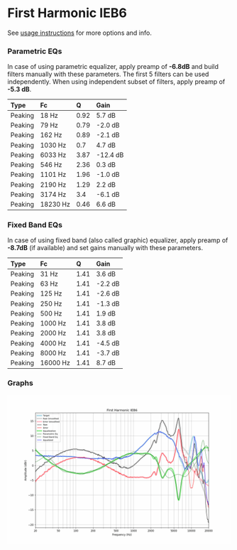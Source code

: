 # First Harmonic IEB6
See [usage instructions](https://github.com/jaakkopasanen/AutoEq#usage) for more options and info.

### Parametric EQs
In case of using parametric equalizer, apply preamp of **-6.8dB** and build filters manually
with these parameters. The first 5 filters can be used independently.
When using independent subset of filters, apply preamp of **-5.3 dB**.

| Type    | Fc       |    Q | Gain     |
|:--------|:---------|:-----|:---------|
| Peaking | 18 Hz    | 0.92 | 5.7 dB   |
| Peaking | 79 Hz    | 0.79 | -2.0 dB  |
| Peaking | 162 Hz   | 0.89 | -2.1 dB  |
| Peaking | 1030 Hz  | 0.7  | 4.7 dB   |
| Peaking | 6033 Hz  | 3.87 | -12.4 dB |
| Peaking | 546 Hz   | 2.36 | 0.3 dB   |
| Peaking | 1101 Hz  | 1.96 | -1.0 dB  |
| Peaking | 2190 Hz  | 1.29 | 2.2 dB   |
| Peaking | 3174 Hz  | 3.4  | -6.1 dB  |
| Peaking | 18230 Hz | 0.46 | 6.6 dB   |

### Fixed Band EQs
In case of using fixed band (also called graphic) equalizer, apply preamp of **-8.7dB**
(if available) and set gains manually with these parameters.

| Type    | Fc       |    Q | Gain    |
|:--------|:---------|:-----|:--------|
| Peaking | 31 Hz    | 1.41 | 3.6 dB  |
| Peaking | 63 Hz    | 1.41 | -2.2 dB |
| Peaking | 125 Hz   | 1.41 | -2.6 dB |
| Peaking | 250 Hz   | 1.41 | -1.3 dB |
| Peaking | 500 Hz   | 1.41 | 1.9 dB  |
| Peaking | 1000 Hz  | 1.41 | 3.8 dB  |
| Peaking | 2000 Hz  | 1.41 | 3.8 dB  |
| Peaking | 4000 Hz  | 1.41 | -4.5 dB |
| Peaking | 8000 Hz  | 1.41 | -3.7 dB |
| Peaking | 16000 Hz | 1.41 | 8.7 dB  |

### Graphs
![](./First%20Harmonic%20IEB6.png)